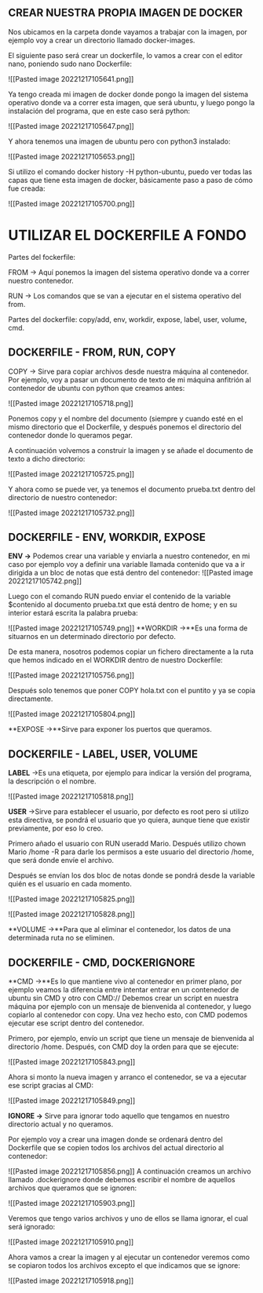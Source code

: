 ## CREAR NUESTRA PROPIA IMAGEN DE DOCKER

Nos ubicamos en la carpeta donde vayamos a trabajar con la imagen, por ejemplo voy a crear un directorio llamado docker-images.

El siguiente paso será crear un dockerfile, lo vamos a crear con el editor nano, poniendo sudo nano Dockerfile:

![[Pasted image 20221217105641.png]]

Ya tengo creada mi imagen de docker donde pongo la imagen del sistema operativo donde va a correr esta imagen, que será ubuntu, y luego pongo la instalación del programa, que en este caso será python:

![[Pasted image 20221217105647.png]]

Y ahora tenemos una imagen de ubuntu pero con python3 instalado:

![[Pasted image 20221217105653.png]]

Si utilizo el comando docker history -H python-ubuntu, puedo ver todas las capas que tiene esta imagen de docker, básicamente paso a paso de cómo fue creada:

![[Pasted image 20221217105700.png]]

# **UTILIZAR EL DOCKERFILE A FONDO**

Partes del fockerfile:

FROM -> Aquí ponemos la imagen del sistema operativo donde va a correr nuestro contenedor.

RUN -> Los comandos que se van a ejecutar en el sistema operativo del from.

Partes del dockerfile: copy/add, env, workdir, expose, label, user, volume, cmd.

## **DOCKERFILE - FROM, RUN, COPY**

COPY -> Sirve para copiar archivos desde nuestra máquina al contenedor. Por ejemplo, voy a pasar un documento de texto de mi máquina anfitrión al contenedor de ubuntu con python que creamos antes:

![[Pasted image 20221217105718.png]]

Ponemos copy y el nombre del documento (siempre y cuando esté en el mismo directorio que el Dockerfile, y después ponemos el directorio del contenedor donde lo queramos pegar.

A continuación volvemos a construir la imagen y se añade el documento de texto a dicho directorio:

![[Pasted image 20221217105725.png]]

Y ahora como se puede ver, ya tenemos el documento prueba.txt dentro del directorio de nuestro contenedor:

![[Pasted image 20221217105732.png]]

## **DOCKERFILE - ENV, WORKDIR, EXPOSE**

**ENV →** Podemos crear una variable y enviarla a nuestro contenedor, en mi caso por ejemplo voy a definir una variable llamada contenido que va a ir dirigida a un bloc de notas que está dentro del contenedor:
![[Pasted image 20221217105742.png]]

Luego con el comando RUN puedo enviar el contenido de la variable $contenido al documento prueba.txt que está dentro de home; y en su interior estará escrita la palabra prueba:

![[Pasted image 20221217105749.png]]
**WORKDIR →**Es una forma de situarnos en un determinado directorio por defecto.

De esta manera, nosotros podemos copiar un fichero directamente a la ruta que hemos indicado en el WORKDIR dentro de nuestro Dockerfile:


![[Pasted image 20221217105756.png]]

Después solo tenemos que poner COPY hola.txt con el puntito y ya se copia directamente.

![[Pasted image 20221217105804.png]]

**EXPOSE →**Sirve para exponer los puertos que queramos.

## **DOCKERFILE - LABEL, USER, VOLUME**

**LABEL** →Es una etiqueta, por ejemplo para indicar la versión del programa, la descripción o el nombre.

![[Pasted image 20221217105818.png]]

**USER** →Sirve para establecer el usuario, por defecto es root pero si utilizo esta directiva, se pondrá el usuario que yo quiera, aunque tiene que existir previamente, por eso lo creo.

Primero añado el usuario con RUN useradd Mario. Después utilizo chown Mario /home -R para darle los permisos a este usuario del directorio /home, que será donde envíe el archivo. 

Después se envían los dos bloc de notas donde se pondrá desde la variable quién es el usuario en cada momento.

![[Pasted image 20221217105825.png]]

![[Pasted image 20221217105828.png]]

**VOLUME →**Para que al eliminar el contenedor, los datos de una determinada ruta no se eliminen.

## **DOCKERFILE - CMD, DOCKERIGNORE**

**CMD →**Es lo que mantiene vivo al contenedor en primer plano, por ejemplo veamos la diferencia entre intentar entrar en un contenedor de ubuntu sin CMD y otro con CMD:// Debemos crear un script en nuestra máquina por ejemplo con un mensaje de bienvenida al contenedor, y luego copiarlo al contenedor con copy. Una vez hecho esto, con CMD podemos ejecutar ese script dentro del contenedor.

Primero, por ejemplo, envío un script que tiene un mensaje de bienvenida al directorio /home. Después, con CMD doy la orden para que se ejecute:

![[Pasted image 20221217105843.png]]

Ahora si monto la nueva imagen y arranco el contenedor, se va a ejecutar ese script gracias al CMD:

![[Pasted image 20221217105849.png]]

**IGNORE →** Sirve para ignorar todo aquello que tengamos en nuestro directorio actual y no queramos.  

Por ejemplo voy a crear una imagen donde se ordenará dentro del Dockerfile que se copien todos los archivos del actual directorio al contenedor:

![[Pasted image 20221217105856.png]]
A continuación creamos un archivo llamado .dockerignore donde debemos escribir el nombre de aquellos archivos que queramos que se ignoren:

![[Pasted image 20221217105903.png]]

Veremos que tengo varios archivos y uno de ellos se llama ignorar, el cual será ignorado:

![[Pasted image 20221217105910.png]]

Ahora vamos a crear la imagen y al ejecutar un contenedor veremos como se copiaron todos los archivos excepto el que indicamos que se ignore:

![[Pasted image 20221217105918.png]]
